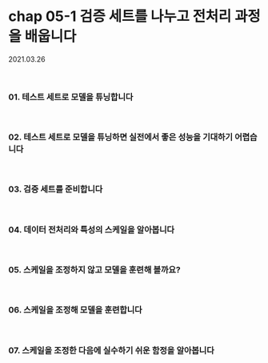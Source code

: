# chap 05-1 검증 세트를 나누고 전처리 과정을 배웁니다

2021.03.26

<br>

### 01. 테스트 세트로 모델을 튜닝합니다

<br>

### 02. 테스트 세트로 모델을 튜닝하면 실전에서 좋은 성능을 기대하기 어렵습니다

<br>

### 03. 검증 세트를 준비합니다 

<br>

### 04. 데이터 전처리와 특성의 스케일을 알아봅니다

<br>

### 05. 스케일을 조정하지 않고 모델을 훈련해 볼까요?

<br>

### 06. 스케일을 조정해 모델을 훈련합니다

<br>

### 07. 스케일을 조정한 다음에 실수하기 쉬운 함정을 알아봅니다